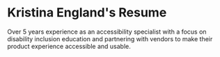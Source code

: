 # Kristina England's Resume
Over 5 years experience as an accessibility specialist with a focus on disability inclusion education and partnering with vendors to make their product experience accessible and usable. 
